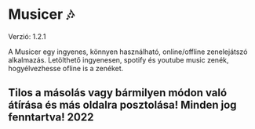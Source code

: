 # Musicer 🎶
Verzió: 1.2.1 
   
A Musicer egy ingyenes, könnyen használható, online/offline zenelejátszó alkalmazás.
Letölthető ingyenesen, spotify és youtube music zenék, hogyélvezhesse ofline is a zenéket.
## Tilos a másolás vagy bármilyen módon való átírása és más oldalra posztolása! Minden jog fenntartva! 2022
   
